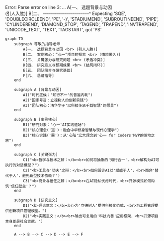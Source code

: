 Error: Parse error on line 3:
...  A[一、 选题背景与动因 <br> (引人入胜)]        B[二、
-----------------------^
Expecting 'SQE', 'DOUBLECIRCLEEND', 'PE', '-)', 'STADIUMEND', 'SUBROUTINEEND', 'PIPE', 'CYLINDEREND', 'DIAMOND_STOP', 'TAGEND', 'TRAPEND', 'INVTRAPEND', 'UNICODE_TEXT', 'TEXT', 'TAGSTART', got 'PS'

```mermaid
graph TD
    subgraph 尊敬的指导老师
        A[一、 选题背景与动因 <br> (引人入胜)]
        B[二、 案例核心：“心一”项目的探索 <br> (情境带入)]
        C[三、 关键张力与研究问题 <br> (矛盾冲突)]
        D[四、 研究意义与预期成果 <br> (结局闭环)]
        E[五、 团队简介与研究基础]
        F[六、 恳请指导]
    end

    subgraph A [背景与动因]
        A1("时代症候：'知行不一'的普遍内耗")
        A2("国家号召：立德树人的创新实践")
        A3("团队初心：清华学子'以科技传承千载智慧'的愿景")
    end

    subgraph B [案例核心]
        B1("研究对象：'心一'AI实践道场")
        B2("核心理念('道')：融合中华修身智慧与现代心理学")
        B3("核心实践('器')：从'心阳'宏大理念到'心一 for Coders'MVP的落地之旅")
    end

    subgraph C [关键张力]
        C1("<b>哲学与技术之辩：</b><br>如何将抽象的'知行合一'，<br>解构为AI可执行的对话模型？")
        C2("<b>工具与'功夫'之辩：</b><br>如何设计AI以'赋能于人'，<br>而非'替代于人'，避免新型技术依赖？")
        C3("<b>商业与信任之辩：</b><br>在AI隐私忧虑时代，<br>开源模式如何构筑'信任壁垒'？")
    end

    subgraph D [研究意义]
        D1("<b>理论意义：</b><br>为'立德树人'提供科技化范式，<br>为工程管理提供创新项目管理模型。")
        D2("<b>实践意义：</b><br>输出可复用的'科技向善'应用框架，<br>开源项目本身即是社会贡献。")
    end

    A --> B --> C --> D --> E --> F

```